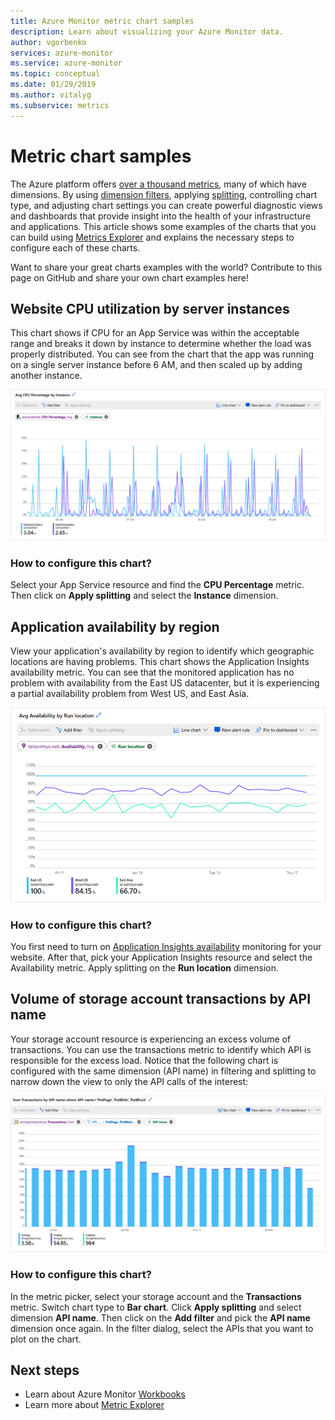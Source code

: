 ```yaml
---
title: Azure Monitor metric chart samples
description: Learn about visualizing your Azure Monitor data.
author: vgorbenko
services: azure-monitor
ms.service: azure-monitor
ms.topic: conceptual
ms.date: 01/29/2019
ms.author: vitalyg
ms.subservice: metrics
---
```


# Metric chart samples

The Azure platform offers [over a thousand metrics](https://docs.microsoft.com/azure/azure-monitor/platform/metrics-supported), many of which have dimensions. By using [dimension filters](https://docs.microsoft.com/azure/azure-monitor/platform/metrics-charts), applying [splitting](https://docs.microsoft.com/azure/azure-monitor/platform/metrics-charts), controlling chart type, and adjusting chart settings you can create powerful diagnostic views and dashboards that provide insight into the health of your infrastructure and applications. This article shows some examples of the charts that you can build using [Metrics Explorer](https://docs.microsoft.com/azure/azure-monitor/platform/metrics-charts) and explains the necessary steps to configure each of these charts.

Want to share your great charts examples with the world? Contribute to this page on GitHub and share your own chart examples here!

## Website CPU utilization by server instances

This chart shows if CPU for an App Service was within the acceptable range and breaks it down by instance to determine whether the load was properly distributed. You can see from the chart that the app was running on a single server instance before 6 AM, and then scaled up by adding another instance.

![Line chart of average cpu percentage by server instance](./media/metric-chart-samples/cpu-by-instance.png)

### How to configure this chart?

Select your App Service resource and find the **CPU Percentage** metric. Then click on **Apply splitting** and select the **Instance** dimension.

## Application availability by region

View your application's availability by region to identify which geographic locations are having problems. This chart shows the Application Insights availability metric. You can see that the monitored application has no problem with availability from the East US datacenter, but it is experiencing a partial availability problem from West US, and East Asia.

![Chart of average availability by locations](./media/metric-chart-samples/availability-run-location.png)

### How to configure this chart?

You first need to turn on [Application Insights availability](https://docs.microsoft.com/azure/azure-monitor/app/monitor-web-app-availability) monitoring for your website. After that, pick your Application Insights resource and select the Availability metric. Apply splitting on the **Run location** dimension.

## Volume of storage account transactions by API name

Your storage account resource is experiencing an excess volume of transactions. You can use the transactions metric to identify which API is responsible for the excess load. Notice that the following chart is configured with the same dimension (API name) in filtering and splitting to narrow down the view  to only the API calls of the interest:

![Bar graph of API transactions](./media/metric-chart-samples/transactions-by-api.png)

### How to configure this chart?

In the metric picker, select your storage account and the **Transactions** metric. Switch chart type to **Bar chart**. Click **Apply splitting** and select dimension **API name**. Then click on the **Add filter** and pick the **API name** dimension once again. In the filter dialog, select the APIs that you want to plot on the chart.

## Next steps

* Learn about Azure Monitor [Workbooks](../../azure-monitor/app/usage-workbooks.md)
* Learn more about [Metric Explorer](metrics-charts.md)